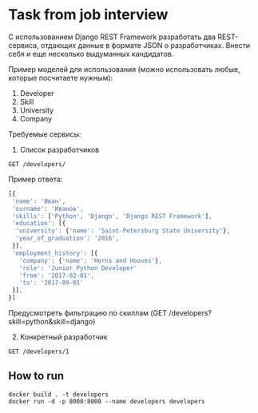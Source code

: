 # Task from job interview

С использованием Django REST Framework разработать два REST-сервиса, отдающих данные в формате JSON о разработчиках. Внести себя и еще несколько выдуманных кандидатов.
 
Пример моделей для использования (можно использовать любые, которые посчитаете нужным):
1. Developer
2. Skill
3. University
4. Company
 
Требуемые сервисы:

1. Список разработчиков
```shell
GET /developers/
```
 
Пример ответа:

```javascript
[{ 
 'name': 'Иван',
 'surname': 'Иванов',
 'skills': ['Python', 'Django', 'Django REST Framework'],
 'education': [{
  'university': {'name': 'Saint-Petersburg State University'},
  'year_of_graduation': '2016',
 }],
 'employment_history': [{
   'company': {'name': 'Horns and Hooves'},
   'role': 'Junior Python Developer'
   'from': '2017-02-01',
   'to': '2017-09-01'
 }],
}]
```
 
Предусмотреть фильтрацию по скиллам (GET /developers?skill=python&skill=django)
 

2. Конкретный разработчик
```shell
GET /developers/1
```


## How to run
```shell
docker build . -t developers
docker run -d -p 8000:8000 --name developers developers
```
